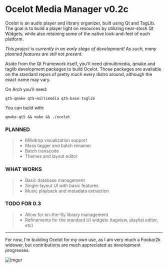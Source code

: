 # Ocelot Media Manager v0.2c

Ocelot is an audio player and library organizer, built using Qt and TagLib. The goal is to build a player light on resources by utilizing near-stock Qt Widgets, while also retaining some of the native look-and-feel of each platform.

_This project is currently in an early stage of development! As such, many planned features are still not present._

Aside from the Qt Framework itself, you'll need qtmultimedia, qmake and taglib development packages to build Ocelot. Those packages are available on the standard repos of pretty much every distro around, although the exact name may vary.

On Arch you'll need:
~~~~
qt5-qmake qt5-multimedia qt5-base taglib
~~~~

You can build with:
~~~~
qmake-qt5 && make && ./ocelot
~~~~


### PLANNED
> * Milkdrop visualization support
> * Mass tagger and batch renamer
> * Batch transcode
> * Themes and layout editor

### WHAT WORKS
> * Basic database management
> * Single-layout UI with basic features
> * Music playback and metadata extraction

### TODO FOR 0.3
> * Allow for on-the-fly library management
> * Refinements for the standard UI widgets (tagview, playlist editor, etc)
----
For now, I'm building Ocelot for my own use, as I am very much a Foobar2k widower, but contributions are much appreciated as development progresses.

![Imgur](https://i.imgur.com/lKeJrHR.png)

